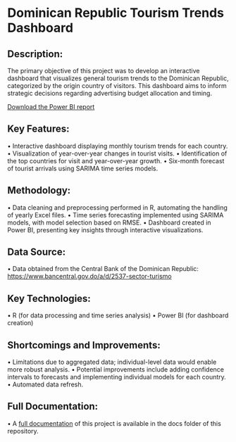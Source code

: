 # Dominican Republic Tourism Trends Dashboard

## Description:

The primary objective of this project was to develop an interactive dashboard that visualizes general tourism trends to the Dominican Republic, categorized by the origin country of visitors. This dashboard aims to inform strategic decisions regarding advertising budget allocation and timing.

[Download the Power BI report](https://github.com/andyantonio/dr_tourism_project/raw/refs/heads/main/Dashboard/DRDashboard.pbix)

## Key Features:

•	Interactive dashboard displaying monthly tourism trends for each country.
•	Visualization of year-over-year changes in tourist visits.
•	Identification of the top countries for visit and year-over-year growth.
•	Six-month forecast of tourist arrivals using SARIMA time series models.

## Methodology:

•	Data cleaning and preprocessing performed in R, automating the handling of yearly Excel files.
•	Time series forecasting implemented using SARIMA models, with model selection based on RMSE.
•	Dashboard created in Power BI, presenting key insights through interactive visualizations.

## Data Source:

•	Data obtained from the Central Bank of the Dominican Republic: https://www.bancentral.gov.do/a/d/2537-sector-turismo

## Key Technologies:
•	R (for data processing and time series analysis)
•	Power BI (for dashboard creation)

## Shortcomings and Improvements:

•	Limitations due to aggregated data; individual-level data would enable more robust analysis.
•	Potential improvements include adding confidence intervals to forecasts and implementing individual models for each country.
•	Automated data refresh.

## Full Documentation:
•	A [full documentation](https://github.com/andyantonio/dr_tourism_project/blob/main/docs/documentation.md) of this project is available in the docs folder of this repository.


